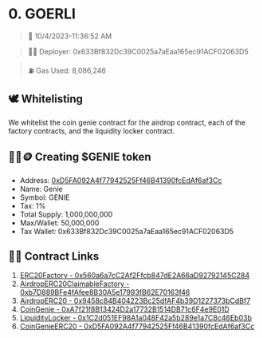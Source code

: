 # 0. GOERLI
<blockquote>📅 10/4/2023-11:36:52 AM</blockquote>

<blockquote>🧞‍♂️ Deployer: 0x633Bf832Dc39C0025a7aEaa165ec91ACF02063D5</blockquote>

<blockquote>⛽️ Gas Used: 8,086,246</blockquote>

## 🕊️ Whitelisting
We whitelist the coin genie contract for the airdrop contract, each of the factory contracts, and the liquidity locker contract.
## 🧞‍♂️🪙 Creating $GENIE token
- Address: [0xD5FA092A4f77942525Ff46B41390fcEdAf6af3Cc](https://goerli.etherscan.io/token/0xD5FA092A4f77942525Ff46B41390fcEdAf6af3Cc)
- Name: Genie
- Symbol: GENIE
- Tax: 1%
- Total Supply: 1,000,000,000
- Max/Wallet: 50,000,000
- Tax Wallet: 0x633Bf832Dc39C0025a7aEaa165ec91ACF02063D5
## 👷‍♂️ Contract Links
1. [ERC20Factory - 0x560a6a7cC2Af2Ffcb847dE2A66aD92792145C284](https://goerli.etherscan.io/address/0x560a6a7cC2Af2Ffcb847dE2A66aD92792145C284)
2. [AirdropERC20ClaimableFactory - 0xb7D889BFe4fAfee8B30A5e17993fB62E70163f46](https://goerli.etherscan.io/address/0xb7D889BFe4fAfee8B30A5e17993fB62E70163f46)
3. [AirdropERC20 - 0x9458c84B404223Bc25dfAF4b39D1227373bCdBf7](https://goerli.etherscan.io/address/0x9458c84B404223Bc25dfAF4b39D1227373bCdBf7)
4. [CoinGenie - 0xA7f21f8B13424D2a17732B1514DB71c6F4e9E01D](https://goerli.etherscan.io/address/0xA7f21f8B13424D2a17732B1514DB71c6F4e9E01D)
5. [LiquidityLocker - 0x1C2d051EF98A1a048F42a5b289e1a7C8c46Eb03b](https://goerli.etherscan.io/address/0x1C2d051EF98A1a048F42a5b289e1a7C8c46Eb03b)
6. [CoinGenieERC20 - 0xD5FA092A4f77942525Ff46B41390fcEdAf6af3Cc](https://goerli.etherscan.io/address/0xD5FA092A4f77942525Ff46B41390fcEdAf6af3Cc)
